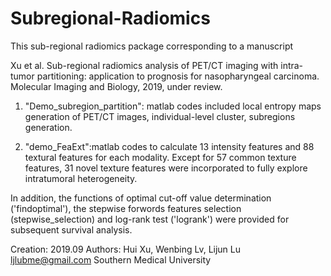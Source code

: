 # Subregional-Radiomics

This sub-regional radiomics package corresponding to a manuscript

Xu et al. Sub-regional radiomics analysis of PET/CT imaging with intra-tumor partitioning: application to prognosis for nasopharyngeal carcinoma. Molecular Imaging and Biology, 2019, under review.

1. "Demo_subregion_partition": matlab codes included local entropy maps generation of PET/CT images, individual-level cluster, subregions generation.

2. "demo_FeaExt":matlab codes to calculate 13 intensity features and 88 textural features for each modality. Except for 57 common texture features, 31 novel texture features were incorporated to fully explore intratumoral heterogeneity.

In addition, the functions of optimal cut-off value determination ('findoptimal'), the stepwise forwords features selection (stepwise_selection) and log-rank test ('logrank') were provided for subsequent survival analysis.

Creation: 2019.09
Authors: Hui Xu, Wenbing Lv, Lijun Lu  
<ljlubme@gmail.com> 
Southern Medical University
